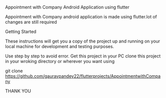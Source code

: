 Appointment with Company Android Application
using flutter


Appointment with Company android application is made using flutter.lot of changes are still required 

Getting Started

These instructions will get you a copy of the project up and running on your local machine for development and testing purposes.


Use step by step to avoid error.
Get this project in your PC
clone this project in your wroking directory or wherever you want using

git clone https://github.com/gauravpandey22/flutterprojects/AppointmentwithCompany



THANK YOU



